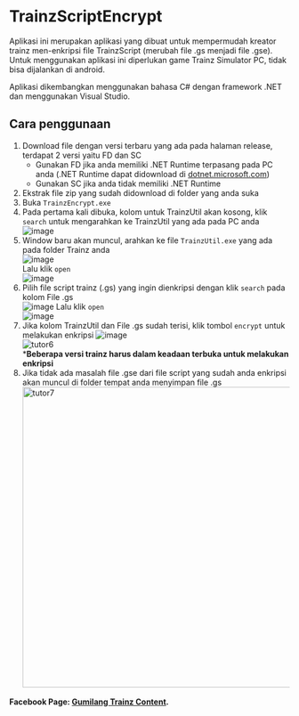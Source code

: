 # TrainzScriptEncrypt

Aplikasi ini merupakan aplikasi yang dibuat untuk mempermudah kreator trainz men-enkripsi file TrainzScript (merubah file .gs menjadi file .gse). Untuk menggunakan aplikasi ini diperlukan game Trainz Simulator PC, tidak bisa dijalankan di android.

Aplikasi dikembangkan menggunakan bahasa C# dengan framework .NET dan menggunakan Visual Studio.

## Cara penggunaan
1. Download file dengan versi terbaru yang ada pada halaman release, terdapat 2 versi yaitu FD dan SC<br />
   - Gunakan FD jika anda memiliki .NET Runtime terpasang pada PC anda (.NET Runtime dapat didownload di [dotnet.microsoft.com](https://dotnet.microsoft.com/id-id/download))<br />
   - Gunakan SC jika anda tidak memiliki .NET Runtime
2. Ekstrak file zip yang sudah didownload di folder yang anda suka
3. Buka `TrainzEncrypt.exe`
4. Pada pertama kali dibuka, kolom untuk TrainzUtil akan kosong, klik `search` untuk mengarahkan ke TrainzUtil yang ada pada PC anda
   ![image](https://github.com/user-attachments/assets/b3f7295a-2a43-4cee-bee5-5a688148fa05)
5. Window baru akan muncul, arahkan ke file `TrainzUtil.exe` yang ada pada folder Trainz anda<br />
   ![image](https://github.com/user-attachments/assets/aa0f31ab-be22-4bf3-aad6-ebb9debb9446)<br />
   Lalu klik `open`<br />
   ![image](https://github.com/user-attachments/assets/504920fc-2bfe-441a-9ed9-c0ee1d7452a6)
6. Pilih file script trainz (.gs) yang ingin dienkripsi dengan klik `search` pada kolom File .gs<br />
   ![image](https://github.com/user-attachments/assets/b3dbd767-b3f2-4f39-aadb-1946443bc8a0)
   Lalu klik `open`<br />
   ![image](https://github.com/user-attachments/assets/8b9bb358-46bd-4d30-b554-b0e8b497a286)
7. Jika kolom TrainzUtil dan File .gs sudah terisi, klik tombol `encrypt` untuk melakukan enkripsi
   ![image](https://github.com/user-attachments/assets/e66908c6-8b43-4216-87b8-931761c0f79e)<br />
   ![tutor6](https://github.com/RidhoAji921/TrainzScriptEncrypt/assets/95759011/9a926096-c3c3-4048-8ec9-7533e302971d)<br />
   ***Beberapa versi trainz harus dalam keadaan terbuka untuk melakukan enkripsi**
8. Jika tidak ada masalah file .gse dari file script yang sudah anda enkripsi akan muncul di folder tempat anda menyimpan file .gs<br />
   <img width="540" alt="tutor7" src="https://github.com/RidhoAji921/TrainzScriptEncrypt/assets/95759011/fea153f6-d460-4035-b937-cad160afea66">

**Facebook Page: [Gumilang Trainz Content](https://www.facebook.com/GumilangTrainzContent).**
